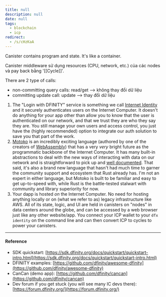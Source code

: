 ```yaml
---
title: null
description: null
date: null
tags:
  - blockchain
  - icp
redirect:
  - /s/cHzKaA
---
```


Canister contains program and state. It's like a container.

Canister middleware sử dụng resources (CPU, network, etc.) của các nodes và pay back bằng '[[Cycle]]'.

There are 2 type of calls:

- non-committing query calls: read/get --> không thay đổi dữ liệu
- committing update call: update --> thay đổi dữ liệu

1. The "Login with DFINITY" service is something we call [Internet Identity](https://sdk.dfinity.org/docs/ic-identity-guide/what-is-ic-identity.html) and it securely authenticates users on the Internet Computer. It doesn't do anything for your app other than allow you to know that the user is authenticated on our network, and that we trust they are who they say they are. You still manage your own users and access control, you just have the (highly recommended) option to integrate our auth solution to save you that part of the work.
2. [Motoko](https://stackoverflow.blog/2020/08/24/motoko-the-language-that-turns-the-web-into-a-computer/) is an incredibly exciting language (authored by one of the creators of [WebAssembly](https://developer.mozilla.org/en-US/docs/WebAssembly)) that has a very _very_ bright future as the programmatic backbone of the Internet Computer. It has many built-in abstractions to deal with the new ways of interacting with data on our network and is straightforward to pick up and [well documented](https://sdk.dfinity.org/docs/language-guide/motoko.html). That said, it's also a brand new language that hasn't had much time to garner the community support and ecosystem that Rust already has. I'm not an expert in either language, but Motoko is built to be familiar and easy to get up-to-speed with, while Rust is the battle-tested stalwart with community and library superiority for now.
3. Your dapp is hosted _on_ the Internet Computer. No need for hosting anything locally or on (what we refer to as) legacy infrastructure like AWS. All of its state, logic, and UI are held in canisters on "nodes" in data centers around the globe, and can be accessed by a web browser just like any other website/app. You connect your ICP wallet to your `dfx identity` on the command line and can then convert ICP to cycles to power your canisters.

---

#### Reference

- SDK quickstart: [https://sdk.dfinity.org/docs/quickstart/quickstart-intro.html](https://sdk.dfinity.org/docs/quickstart/quickstart-intro.html)
- DFINITY examples: [https://github.com/dfinity/awesome-dfinity](https://github.com/dfinity/awesome-dfinity)
- CanCan (demo app): [https://github.com/dfinity/cancan](https://github.com/dfinity/cancan)
- Dev forum if you get stuck (you will see many IC devs there): [https://forum.dfinity.org/](https://forum.dfinity.org/)
